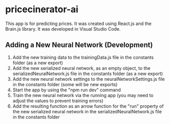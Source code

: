 # pricecinerator-ai

This app is for predicting prices. It was created using React.js and the Brain.js library. It was developed in Visual Studio Code.

## Adding a New Neural Network (Development)

1. Add the new training data to the trainingData.js file in the constants folder (as a new export)
2. Add the new serialized neural network, as an empty object, to the serializedNeuralNetwork.js file in the constants folder (as a new export)
3. Add the new neural network settings to the neuralNetworkSettings.js file in the constants folder (some will be new exports)
4. Start the app by using the "npm run dev" command
5. Train the new neural network via the running app (you may need to adjust the values to prevent training errors)
6. Add the resulting function as an arrow function for the "run" property of the new serialized neural network in the serializedNeuralNetwork.js file in the constants folder
